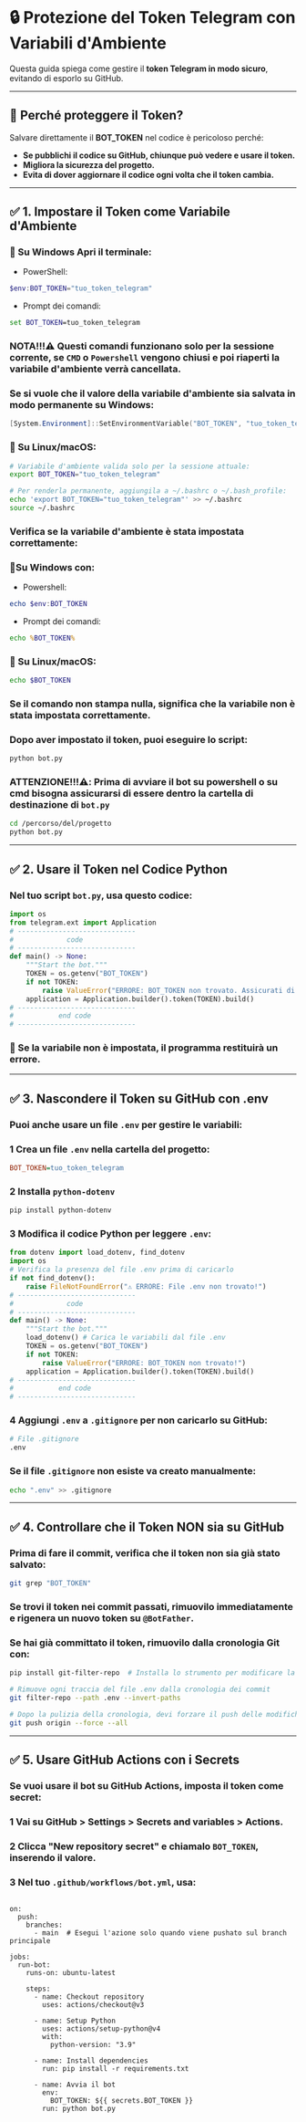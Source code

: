 # 🔒 Protezione del Token Telegram con Variabili d'Ambiente

Questa guida spiega come gestire il **token Telegram in modo sicuro**, evitando di esporlo su GitHub.

---

## 📌 Perché proteggere il Token?
Salvare direttamente il **BOT_TOKEN** nel codice è pericoloso perché:
- **Se pubblichi il codice su GitHub, chiunque può vedere e usare il token.**
- **Migliora la sicurezza del progetto.**
- **Evita di dover aggiornare il codice ogni volta che il token cambia.**

---

## ✅ 1. Impostare il Token come Variabile d'Ambiente

### 🔹 Su Windows Apri il terminale:
- PowerShell: 
```powershell
$env:BOT_TOKEN="tuo_token_telegram"
```
 - Prompt dei comandi:
```cmd
set BOT_TOKEN=tuo_token_telegram
```
### NOTA!!!⚠️ Questi comandi funzionano solo per la sessione corrente, se ```CMD``` o ```Powershell``` vengono chiusi e poi riaperti la variabile d'ambiente verrà cancellata.
### Se si vuole che il valore della variabile d'ambiente sia salvata in modo permanente su Windows:
```powershell
[System.Environment]::SetEnvironmentVariable("BOT_TOKEN", "tuo_token_telegram", "User")
```
### 🔹 Su Linux/macOS:
```bash
# Variabile d'ambiente valida solo per la sessione attuale:
export BOT_TOKEN="tuo_token_telegram"

# Per renderla permanente, aggiungila a ~/.bashrc o ~/.bash_profile:
echo 'export BOT_TOKEN="tuo_token_telegram"' >> ~/.bashrc
source ~/.bashrc
```
### Verifica se la variabile d'ambiente è stata impostata correttamente:
### 🔹Su Windows con:
- Powershell:
```powershell
echo $env:BOT_TOKEN
```
- Prompt dei comandi:
```cmd
echo %BOT_TOKEN%
```
### 🔹 Su Linux/macOS:
```bash
echo $BOT_TOKEN
```
### Se il comando non stampa nulla, significa che la variabile non è stata impostata correttamente.
### Dopo aver impostato il token, puoi eseguire lo script:
```bash
python bot.py
```
### ATTENZIONE!!!⚠️: Prima di avviare il bot su powershell o su cmd bisogna assicurarsi di essere dentro la cartella di destinazione di ```bot.py```
```bash
cd /percorso/del/progetto
python bot.py

```
---
## ✅ 2. Usare il Token nel Codice Python
### Nel tuo script ```bot.py```, usa questo codice:
```python
import os
from telegram.ext import Application
# -----------------------------
#             code
# -----------------------------
def main() -> None:
    """Start the bot."""
    TOKEN = os.getenv("BOT_TOKEN")
    if not TOKEN:
    	raise ValueError("ERRORE: BOT_TOKEN non trovato. Assicurati di averlo impostato nelle variabili d'ambiente!")
    application = Application.builder().token(TOKEN).build()
# -----------------------------
#           end code
# -----------------------------
```
### 🔹 Se la variabile non è impostata, il programma restituirà un errore.
---
## ✅ 3. Nascondere il Token su GitHub con .env
### Puoi anche usare un file ```.env``` per gestire le variabili:
### 1 Crea un file ```.env``` nella cartella del progetto:
```ini
BOT_TOKEN=tuo_token_telegram
```
### 2 Installa ```python-dotenv```
```bash
pip install python-dotenv
```
### 3 Modifica il codice Python per leggere ```.env```:
```python
from dotenv import load_dotenv, find_dotenv
import os
# Verifica la presenza del file .env prima di caricarlo
if not find_dotenv():
    raise FileNotFoundError("⚠️ ERRORE: File .env non trovato!")
# -----------------------------
#             code
# -----------------------------
def main() -> None:
    """Start the bot."""
    load_dotenv() # Carica le variabili dal file .env
    TOKEN = os.getenv("BOT_TOKEN")
    if not TOKEN:
    	raise ValueError("ERRORE: BOT_TOKEN non trovato!")
    application = Application.builder().token(TOKEN).build()
# -----------------------------
#           end code
# -----------------------------
```
### 4 Aggiungi ```.env``` a ```.gitignore``` per non caricarlo su GitHub:
```bash
# File .gitignore
.env
```
### Se il file ```.gitignore``` non esiste va creato manualmente:
```bash
echo ".env" >> .gitignore
```
---
## ✅ 4. Controllare che il Token NON sia su GitHub
### Prima di fare il commit, verifica che il token non sia già stato salvato:
```bash
git grep "BOT_TOKEN"
```
### Se trovi il token nei commit passati, rimuovilo immediatamente e rigenera un nuovo token su ```@BotFather```.
### Se hai già committato il token, rimuovilo dalla cronologia Git con:
```bash
pip install git-filter-repo  # Installa lo strumento per modificare la cronologia Git

# Rimuove ogni traccia del file .env dalla cronologia dei commit
git filter-repo --path .env --invert-paths

# Dopo la pulizia della cronologia, devi forzare il push delle modifiche:
git push origin --force --all
```
---
## ✅ 5. Usare GitHub Actions con i Secrets
### Se vuoi usare il bot su GitHub Actions, imposta il token come secret:

### 1 Vai su GitHub > Settings > Secrets and variables > Actions.
### 2 Clicca "New repository secret" e chiamalo ```BOT_TOKEN```, inserendo il valore.
### 3 Nel tuo ```.github/workflows/bot.yml```, usa:
```yamlname: Avvio Bot Telegram

on:
  push:
    branches:
      - main  # Esegui l'azione solo quando viene pushato sul branch principale

jobs:
  run-bot:
    runs-on: ubuntu-latest

    steps:
      - name: Checkout repository
        uses: actions/checkout@v3

      - name: Setup Python
        uses: actions/setup-python@v4
        with:
          python-version: "3.9"

      - name: Install dependencies
        run: pip install -r requirements.txt

      - name: Avvia il bot
        env:
          BOT_TOKEN: ${{ secrets.BOT_TOKEN }}
        run: python bot.py
```
